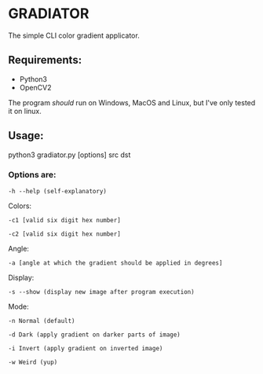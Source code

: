 # GRADIATOR
The simple CLI color gradient applicator.

## Requirements:
  - Python3
  - OpenCV2

The program *should* run on Windows, MacOS and Linux, but I've only tested it on linux.

## Usage:
python3 gradiator.py [options] src dst

### Options are:

    -h --help (self-explanatory)
  Colors:
    
    -c1 [valid six digit hex number]
    
    -c2 [valid six digit hex number]
    
  Angle:
  
    -a [angle at which the gradient should be applied in degrees]
    
  Display:

    -s --show (display new image after program execution)
    
  Mode:
  
    -n Normal (default)
    
    -d Dark (apply gradient on darker parts of image)
    
    -i Invert (apply gradient on inverted image)
    
    -w Weird (yup)

  
